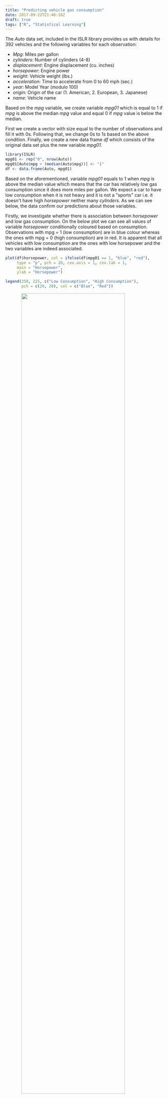 ```yaml
---
title: "Predicting vehicle gas consumption"
date: 2017-09-22T21:48:18Z
draft: true
tags: ["R", "Statistical Learning"]
---
```


The *Auto* data set, included in the ISLR library provides us with details for 392 vehicles and the following variables for each observation:

-   *Mpg*: Miles per gallon
-   *cylinders*: Number of cylinders (4-8)
-   *displacement*: Engine displacement (cu. inches)
-   *horsepower*: Engine power
-   *weight*: Vehicle weight (lbs.)
-   *acceleration*: Time to accelerate from 0 to 60 mph (sec.)
-   *year*: Model Year (modulo 100)
-   *origin*: Origin of the car (1. American, 2. European, 3. Japanese)
-   *name*: Vehicle name

Based on the *mpg* variable, we create variable *mpg01* which is equal to 1 if *mpg* is above the median *mpg* value and equal 0 if *mpg* value is below the median.

First we create a vector with size equal to the number of observations and fill it with 0s. Following that, we change 0s to 1s based on the above condition. Finally, we create a new data frame *df* which consists of the original data set plus the new variable *mpg01*.

``` r
library(ISLR)
mpg01 <- rep("0", nrow(Auto))
mpg01[Auto$mpg > (median(Auto$mpg))] <- "1"
df <- data.frame(Auto, mpg01)
```

Based on the aforementioned, variable *mpg01* equals to 1 when *mpg* is above the median value which means that the car has relatively low gas consumption since it does more miles per gallon. We expect a car to have low consumption when it is not heavy and it is not a "sports" car i.e. it doesn't have high *horsepower* neither many *cylinders*. As we can see below, the data confirm our predictions about those variables.

Firstly, we investigate whether there is association between *horsepower* and low gas consumption. On the below plot we can see all values of variable *horsepower* conditionally coloured based on consumption. Observations with mpg = 1 (low consumption) are in blue colour whereas the ones with mpg = 0 (high consumption) are in red. It is apparent that all vehicles with low consumption are the ones with low horsepower and the two variables are indeed associated.

``` r
plot(df$horsepower, col = ifelse(df$mpg01 == 1, "blue", "red"),
     type = "p", pch = 20, cex.axis = 1, cex.lab = 1,
     main = "Horsepower",
     ylab = "Horsepower")

legend(250, 225, c("Low Consumption", "High Consumption"),
       pch = c(20, 20), col = c("Blue", "Red"))
```

<img src="/images/horsepower_mpg-1.png" width="80%" style="display: block; margin: auto;" />

With regard to the cylinder predictor, as we can see on the below boxplot, all vehicles with 4 cylinders (with the exception of four outliers) have low gas consumption whereas the vehicles with 6-8 cylinders have all high consumption and as a consequence low miles per gallon. The result confirms our expectations that fast cars (with many cylinders) have high consumption.

``` r
boxplot(cylinders~mpg01, data = df,
        xlab = "mpg01", ylab = "Cylinders", col = "Red")
```

<img src="/images/cyl_box-1.png" width="80%" style="display: block; margin: auto;" />

Finally, the below plot confirms that heavier vehicles have higher consumption:

``` r
plot(df$weight, col = ifelse(df$mpg01 == 1, "blue", "red"),
     type = "p", pch = 20, cex.axis = 1, cex.lab = 1,
     main = "Weight",
     ylab = "Vehicle Weight")

legend(255, 5280, c("Low Consumption", "High Consumption"),
       pch = c(20, 20), col = c("Blue", "Red"))
```

<img src="/images/weight_mpg-1.png" width="80%" style="display: block; margin: auto;" />

### Logistic regression model

We now split the data into training and test set in order to predict the consumption of a car, using the above features as predictors.
The logistic regression model is performed on the training set and then we calculate the test error.

``` r
set.seed(1)
train <- sample(nrow(df), nrow(df) / 2) #Creates training set

mpg01.fits <- glm(mpg01 ~ horsepower + cylinders + weight,
                    family = binomial, data = df, subset = train)

#Predicts probabilities
glm.probs <- predict(mpg01.fits, df[-train, ], type = "response")

#Converts probabilities to boolean
glm.probs.b <- ifelse(glm.probs > 0.5, "1", "0")

df.test <- df[-train, ] #Test set

table(glm.probs.b, df.test$mpg01) #Prints confusion matrix
```

    ##            
    ## glm.probs.b  0  1
    ##           0 78  6
    ##           1 15 97

``` r
#Test error calculation
test.error <- (1 - mean(glm.probs.b == df.test$mpg01))*100  
sprintf("Test error: %g%%", test.error)
```

    ## [1] "Test error: 10.7143%"

*This analysis is based on Exercise 4.11 from "An Introduction to Statistical Learning" book by Robert Tibshirani and Trevor Hastie*
